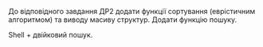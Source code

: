 До відповідного завдання ДР2 додати функції сортування (еврістичним алгоритмом) 
та виводу масиву структур. 
Додати функцію пошуку.

Shell + двійковий пошук.
